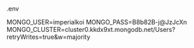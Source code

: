 .env

MONGO_USER=imperialkoi MONGO_PASS=B8b82B-j@JzJcXn MONGO_CLUSTER=cluster0.kkdx9xt.mongodb.net/Users?retryWrites=true&w=majority
